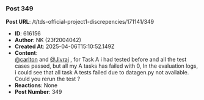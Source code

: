 ### Post 349
**Post URL**: /t/tds-official-project1-discrepencies/171141/349
- **ID**: 616156
- **Author**: NK (23f2004042)
- **Created At**: 2025-04-06T15:10:52.149Z
- **Content**:  
  <a class="mention" href="/u/carlton">@carlton</a> and <a class="mention" href="/u/jivraj">@Jivraj</a> , for Task A i had tested before and all the test cases passed, but all my A tasks has failed with 0, In the evaluation logs, i could see that all task A tests failed due to datagen.py not available.
Could you rerun the test ?
- **Reactions**: None
- **Post Number**: 349

